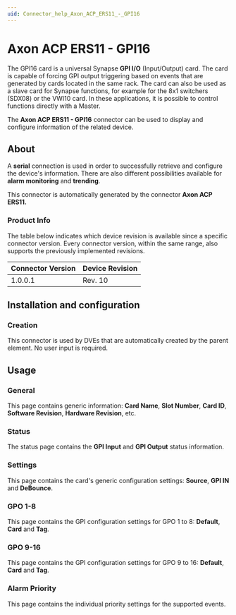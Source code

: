 ```yaml
---
uid: Connector_help_Axon_ACP_ERS11_-_GPI16
---
```


# Axon ACP ERS11 - GPI16

The GPI16 card is a universal Synapse **GPI I/O** (Input/Output) card. The card is capable of forcing GPI output triggering based on events that are generated by cards located in the same rack. The card can also be used as a slave card for Synapse functions, for example for the 8x1 switchers (SDX08) or the VWI10 card. In these applications, it is possible to control functions directly with a Master.

The **Axon ACP ERS11 - GPI16** connector can be used to display and configure information of the related device.

## About

A **serial** connection is used in order to successfully retrieve and configure the device's information. There are also different possibilities available for **alarm monitoring** and **trending**.

This connector is automatically generated by the connector **Axon ACP ERS11.**

### Product Info

The table below indicates which device revision is available since a specific connector version. Every connector version, within the same range, also supports the previously implemented revisions.

| **Connector Version** | **Device Revision** |
|--------------------|---------------------|
| 1.0.0.1            | Rev. 10             |

## Installation and configuration

### Creation

This connector is used by DVEs that are automatically created by the parent element. No user input is required.

## Usage

### General

This page contains generic information: **Card Name**, **Slot Number**, **Card ID**, **Software Revision**, **Hardware Revision**, etc.

### Status

The status page contains the **GPI Input** and **GPI Output** status information.

### Settings

This page contains the card's generic configuration settings: **Source**, **GPI IN** and **DeBounce**.

### GPO 1-8

This page contains the GPI configuration settings for GPO 1 to 8: **Default**, **Card** and **Tag**.

### GPO 9-16

This page contains the GPI configuration settings for GPO 9 to 16: **Default**, **Card** and **Tag**.

### Alarm Priority

This page contains the individual priority settings for the supported events.
